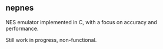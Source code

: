 nepnes
------

NES emulator implemented in C, with a focus on accuracy and performance.

Still work in progress, non-functional.
